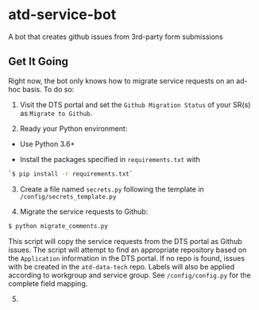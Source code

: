 # atd-service-bot
A bot that creates github issues from 3rd-party form submissions

## Get It Going

Right now, the bot only knows how to migrate service requests on an ad-hoc basis. To do so:

1. Visit the DTS portal and set the `Github Migration Status` of your SR(s) as `Migrate to Github`.

2. Ready your Python environment:

- Use Python 3.6+ 

- Install the packages specified in `requirements.txt` with

```bash
`$ pip install -r requirements.txt`
```

3. Create a file named `secrets.py` following the template in `/config/secrets_template.py`

4. Migrate the service requests to Github:

```bash
$ python migrate_comments.py
```

This script will copy the service requests from the DTS portal as Github issues. The script will attempt to find an appropriate repository based on the `Application` information in the DTS portal. If no repo is found, issues with be created in the `atd-data-tech` repo. Labels will also be applied according to workgroup and service group. See `/config/config.py` for the complete field mapping.

5. 
